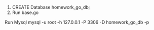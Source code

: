 1. CREATE Database homework_go_db;
2. Run base.go

Run Mysql
mysql -u root -h 127.0.0.1 -P 3306 -D homework_go_db -p    